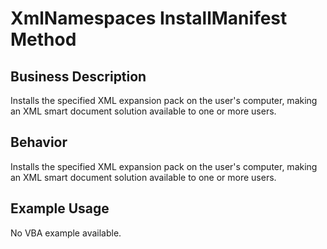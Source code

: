 # XmlNamespaces InstallManifest Method

## Business Description
Installs the specified XML expansion pack on the user's computer, making an XML smart document solution available to one or more users.

## Behavior
Installs the specified XML expansion pack on the user's computer, making an XML smart document solution available to one or more users.

## Example Usage
No VBA example available.